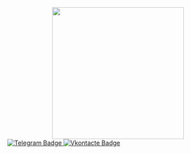 <div id="header" align="center">
  <img src="https://media.giphy.com/media/citBl9yPwnUOs/giphy.gif?cid=790b76115bdihg89ol0s73enrpncry8826deyjg4192kxddv&ep=v1_gifs_search&rid=giphy.gif&ct=g" width="300"/>
</div>

<div id="badges">
  <a href="https://t.me/kustarevv">
    <img src="https://img.shields.io/badge/Telegram-black?logo=telegram&logoColor=bluek&style=for-the-badge" alt="Telegram Badge"/>
  </a>
  <a href="https://vk.com/kustarev4">
    <img src="https://img.shields.io/badge/Вконтакте-blue?logo=vk&logoColor=white&style=for-the-badge" alt="Vkontacte Badge"/>
  </a>
</div>
